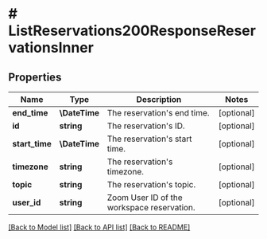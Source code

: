 # # ListReservations200ResponseReservationsInner

## Properties

Name | Type | Description | Notes
------------ | ------------- | ------------- | -------------
**end_time** | **\DateTime** | The reservation&#39;s end time. | [optional]
**id** | **string** | The reservation&#39;s ID. | [optional]
**start_time** | **\DateTime** | The reservation&#39;s start time. | [optional]
**timezone** | **string** | The reservation&#39;s timezone. | [optional]
**topic** | **string** | The reservation&#39;s topic. | [optional]
**user_id** | **string** | Zoom User ID of the workspace reservation. | [optional]

[[Back to Model list]](../../README.md#models) [[Back to API list]](../../README.md#endpoints) [[Back to README]](../../README.md)

